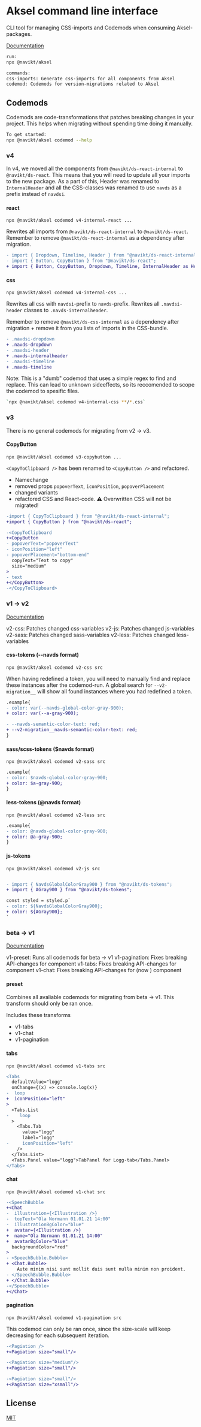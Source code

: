 # Aksel command line interface

CLI tool for managing CSS-imports and Codemods when consuming Aksel-packages.

[Documentation](https://aksel.nav.no/preview/grunnleggende/kode/kommandolinje)

```bash
run:
npx @navikt/aksel

commands:
css-imports: Generate css-imports for all components from Aksel
codemod: Codemods for version-migrations related to Aksel
```

## Codemods

Codemods are code-transformations that patches breaking changes in your project. This helps when migrating without spending time doing it manually.

```bash
To get started:
npx @navikt/aksel codemod --help
```

### v4

In v4, we moved all the components from `@navikt/ds-react-internal` to `@navikt/ds-react`. This means that you will need to update all your imports to the new package. As a part of this, Header was renamed to `InternalHeader` and all the CSS-classes was renamed to use `navds` as a prefix instead of `navdsi`.

#### react

`npx @navikt/aksel codemod v4-internal-react ...`

Rewrites all imports from `@navikt/ds-react-internal` to `@navikt/ds-react`. Remember to remove `@navikt/ds-react-internal` as a dependency after migration.

```diff
- import { Dropdown, Timeline, Header } from "@navikt/ds-react-internal";
- import { Button, CopyButton } from "@navikt/ds-react";
+ import { Button, CopyButton, Dropdown, Timeline, InternalHeader as Header } from "@navikt/ds-react";
```

#### css

`npx @navikt/aksel codemod v4-internal-css ...`

Rewrites all css with `navdsi`-prefix to `navds`-prefix. Rewrites all `.navdsi-header` classes to `.navds-internalheader`.

Remember to remove `@navikt/ds-css-internal` as a dependency after migration + remove it from you lists of imports in the CSS-bundle.

```diff
- .navdsi-dropdown
+ .navds-dropdown
- .navdsi-header
+ .navds-internalheader
- .navdsi-timeline
+ .navds-timeline
```

Note: This is a "dumb" codemod that uses a simple regex to find and replace. This can lead to unknown sideeffects, so its reccomended to scope the codemod to spesific files.

```bash
`npx @navikt/aksel codemod v4-internal-css **/*.css`
```

### v3

There is no general codemods for migrating from v2 -> v3.

#### CopyButton

`npx @navikt/aksel codemod v3-copybutton ...`

`<CopyToClipboard />` has been renamed to `<CopyButton />` and refactored.

- Namechange
- removed props `popoverText`, `iconPosition`, `popoverPlacement`
- changed variants
- refactored CSS and React-code. ⚠️ Overwritten CSS will not be migrated!

```diff
-import { CopyToClipboard } from "@navikt/ds-react-internal";
+import { CopyButton } from "@navikt/ds-react";

-<CopyToClipboard
+<CopyButton
- popoverText="popoverText"
- iconPosition="left"
- popoverPlacement="bottom-end"
  copyText="Text to copy"
  size="medium"
>
- text
+</CopyButton>
-</CopyToClipboard>

```

### v1 -> v2

[Documentation](https://aksel.nav.no/grunnleggende/kode/migrering#h76f47744d112)

v2-css: Patches changed css-variables
v2-js: Patches changed js-variables
v2-sass: Patches changed sass-variables
v2-less: Patches changed less-variables

#### css-tokens (--navds format)

`npx @navikt/aksel codemod v2-css src`

When having redefined a token, you will need to manually find and replace these instances after the codemod-run. A global search for `--v2-migration__` will show all found instances where you had redefined a token.

```diff
.example{
- color: var(--navds-global-color-gray-900);
+ color: var(--a-gray-900);

- --navds-semantic-color-text: red;
+ --v2-migration__navds-semantic-color-text: red;
}
```

#### sass/scss-tokens ($navds format)

`npx @navikt/aksel codemod v2-sass src`

```diff
.example{
- color: $navds-global-color-gray-900;
+ color: $a-gray-900;
}
```

#### less-tokens (@navds format)

`npx @navikt/aksel codemod v2-less src`

```diff
.example{
- color: @navds-global-color-gray-900;
+ color: @a-gray-900;
}
```

#### js-tokens

`npx @navikt/aksel codemod v2-js src`

```diff

- import { NavdsGlobalColorGray900 } from "@navikt/ds-tokens";
+ import { AGray900 } from "@navikt/ds-tokens";

const styled = styled.p`
- color: ${NavdsGlobalColorGray900};
+ color: ${AGray900};
`
```

### beta -> v1

[Documentation](https://aksel.nav.no/grunnleggende/kode/migrering#h50d54a5af8c1)

v1-preset: Runs all codemods for beta -> v1
v1-pagination: Fixes breaking API-changes for <Pagination /> component
v1-tabs: Fixes breaking API-changes for <Tabs /> component
v1-chat: Fixes breaking API-changes for <SpeechBubble /> (now <Chat/>) component

#### preset

Combines all avaliable codemods for migrating from beta -> v1. This transform should only be ran once.

Includes these transforms

- v1-tabs
- v1-chat
- v1-pagination

#### tabs

`npx @navikt/aksel codemod v1-tabs src`

```diff
<Tabs
  defaultValue="logg"
  onChange={(x) => console.log(x)}
-  loop
+  iconPosition="left"
>
  <Tabs.List
-    loop
  >
    <Tabs.Tab
      value="logg"
      label="logg"
-     iconPosition="left"
    />
  </Tabs.List>
  <Tabs.Panel value="logg">TabPanel for Logg-tab</Tabs.Panel>
</Tabs>
```

#### chat

`npx @navikt/aksel codemod v1-chat src`

```diff
-<SpeechBubble
+<Chat
-  illustration={<Illustration />}
-  topText="Ola Normann 01.01.21 14:00"
-  illustrationBgColor="blue"
+  avatar={<Illustration />}
+  name="Ola Normann 01.01.21 14:00"
+  avatarBgColor="blue"
  backgroundColor="red"
>
- <SpeechBubble.Bubble>
+ <Chat.Bubble>
    Aute minim nisi sunt mollit duis sunt nulla minim non proident.
- </SpeechBubble.Bubble>
+ </Chat.Bubble>
-</SpeechBubble>
+</Chat>
```

#### pagination

`npx @navikt/aksel codemod v1-pagination src`

This codemod can only be ran once, since the size-scale will keep decreasing for each subsequent iteration.

```diff
-<Pagiation />
+<Pagiation size="small"/>

-<Pagiation size="medium"/>
+<Pagiation size="small"/>

-<Pagiation size="small"/>
+<Pagiation size="xsmall"/>
```

## License

[MIT](https://github.com/navikt/aksel/blob/main/LICENSE)
